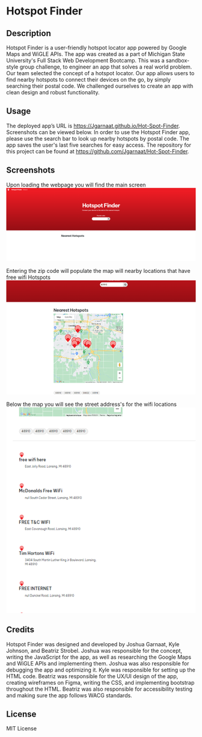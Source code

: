 # Hotspot Finder

## Description
Hotspot Finder is a user-friendly hotspot locator app powered by Google Maps and WiGLE APIs. The app was created as a part of Michigan State University's Full Stack Web Development Bootcamp. This was a sandbox-style group challenge, to engineer an app that solves a real world problem. Our team selected the concept of a hotspot locator. Our app allows users to find nearby hotspots to connect their devices on the go, by simply searching their postal code. We challenged ourselves to create an app with clean design and robust functionality. 


## Usage
The deployed app’s URL is https://Jgarnaat.github.io/Hot-Spot-Finder. Screenshots can be viewed below. In order to use the Hotspot Finder app, please use the search bar to look up nearby hotspots by postal code. The app saves the user's last five searches for easy access. The repository for this project can be found at https://github.com/Jgarnaat/Hot-Spot-Finder.

## Screenshots
Upon loading the webpage you will find the main screen
![Alt text](Assets/images/Main.png)

Entering the zip code will populate the map will nearby locations that have free wifi Hotspots
![Alt text](<Assets/images/wifi preview.png>)

Below the map you will see the street address's for the wifi locations
![Alt text](<Assets/images/search results.png>)


## Credits
Hotspot Finder was designed and developed by Joshua Garnaat, Kyle Johnson, and Beatriz Strobel. Joshua was responsible for the concept, writing the JavaScript for the app, as well as researching the Google Maps and WiGLE APIs and implementing them. Joshua was also responsible for debugging the app and optimizing it. Kyle was responsible for setting up the HTML code. Beatriz was responsible for the UX/UI design of the app, creating wireframes on Figma, writing the CSS, and implementing bootstrap throughout the HTML. Beatriz was also responsible for accessibility testing and making sure the app follows WACG standards.

## License
MIT License
